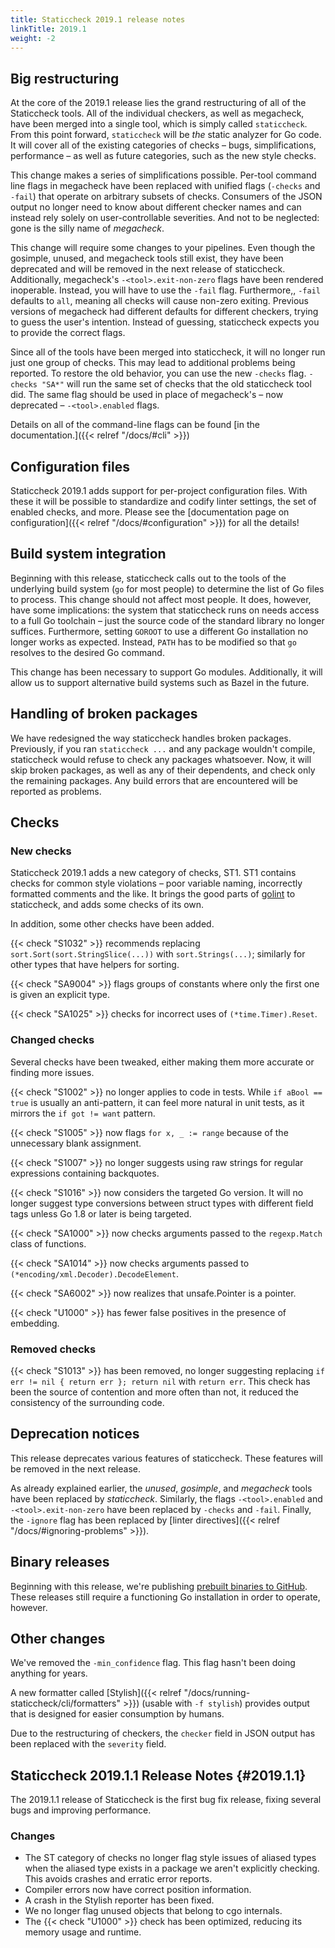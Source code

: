 ```yaml
---
title: Staticcheck 2019.1 release notes
linkTitle: 2019.1
weight: -2
---
```


## Big restructuring

At the core of the 2019.1 release lies the grand restructuring of all of the Staticcheck tools.
All of the individual checkers, as well as megacheck, have been merged into a single tool,
which is simply called `staticcheck`.
From this point forward, `staticcheck` will be _the_ static analyzer for Go code.
It will cover all of the existing categories of checks – bugs, simplifications, performance –
as well as future categories, such as the new style checks.

This change makes a series of simplifications possible.
Per-tool command line flags in megacheck have been replaced with unified flags
(`-checks` and `-fail`)
that operate on arbitrary subsets of checks.
Consumers of the JSON output no longer need to know about different checker names
and can instead rely solely on user-controllable severities.
And not to be neglected: gone is the silly name of _megacheck_.

This change will require some changes to your pipelines.
Even though the gosimple, unused, and megacheck tools still exist, they have been deprecated
and will be removed in the next release of staticcheck.
Additionally, megacheck's `-<tool>.exit-non-zero` flags have been rendered inoperable.
Instead, you will have to use the `-fail` flag.
Furthermore,, `-fail` defaults to `all`, meaning all checks will cause non-zero exiting.
Previous versions of megacheck had different defaults for different checkers, trying to guess the user's intention.
Instead of guessing, staticcheck expects you to provide the correct flags.

Since all of the tools have been merged into staticcheck, it will no longer run just one group of checks.
This may lead to additional problems being reported.
To restore the old behavior, you can use the new `-checks` flag.
`-checks "SA*"` will run the same set of checks that the old staticcheck tool did.
The same flag should be used in place of megacheck's – now deprecated – `-<tool>.enabled` flags.

Details on all of the command-line flags can be found [in the documentation.]({{< relref "/docs/#cli" >}})

## Configuration files

Staticcheck 2019.1 adds support for per-project configuration files.
With these it will be possible to standardize and codify linter settings, the set of enabled checks, and more.
Please see the [documentation page on configuration]({{< relref "/docs/#configuration" >}}) for all the details!

## Build system integration

Beginning with this release, staticcheck calls out to the tools of the underlying build system
(`go` for most people) to determine the list of Go files to process.
This change should not affect most people.
It does, however, have some implications:
the system that staticcheck runs on needs access to a full Go toolchain –
just the source code of the standard library no longer suffices.
Furthermore, setting `GOROOT` to use a different Go installation no longer works as expected.
Instead, `PATH` has to be modified so that `go` resolves to the desired Go command.

This change has been necessary to support Go modules.
Additionally, it will allow us to support alternative build systems such as Bazel in the future.

## Handling of broken packages

We have redesigned the way staticcheck handles broken packages.
Previously, if you ran `staticcheck ...` and any package wouldn't compile,
staticcheck would refuse to check any packages whatsoever.
Now, it will skip broken packages, as well as any of their dependents, and check only the remaining packages.
Any build errors that are encountered will be reported as problems.

## Checks

### New checks

Staticcheck 2019.1 adds a new category of checks, ST1.
ST1 contains checks for common style violations – poor variable naming, incorrectly formatted comments and the like.
It brings the good parts of [golint](https://github.com/golang/lint) to staticcheck,
and adds some checks of its own.

In addition, some other checks have been added.

{{< check "S1032" >}} recommends replacing `sort.Sort(sort.StringSlice(...))` with `sort.Strings(...)`;
similarly for other types that have helpers for sorting.

{{< check "SA9004" >}} flags groups of constants where only the first one is given an explicit type.

{{< check "SA1025" >}} checks for incorrect uses of `(*time.Timer).Reset`.

### Changed checks

Several checks have been tweaked, either making them more accurate or finding more issues.

{{< check "S1002" >}} no longer applies to code in tests.
While `if aBool == true` is usually an anti-pattern,
it can feel more natural in unit tests,
as it mirrors the `if got != want` pattern.

{{< check "S1005" >}} now flags `for x, _ := range` because of the unnecessary blank assignment.

{{< check "S1007" >}} no longer suggests using raw strings for regular expressions containing backquotes.

{{< check "S1016" >}} now considers the targeted Go version.
It will no longer suggest type conversions between struct types with different field tags
unless Go 1.8 or later is being targeted.

{{< check "SA1000" >}} now checks arguments passed to the `regexp.Match` class of functions.

{{< check "SA1014" >}} now checks arguments passed to `(*encoding/xml.Decoder).DecodeElement`.

{{< check "SA6002" >}} now realizes that unsafe.Pointer is a pointer.

{{< check "U1000" >}} has fewer false positives in the presence of embedding.

### Removed checks

{{< check "S1013" >}} has been removed,
no longer suggesting replacing `if err != nil { return err }; return nil` with `return err`.
This check has been the source of contention and more often than not, it reduced the consistency of the surrounding code.

## Deprecation notices

This release deprecates various features of staticcheck.
These features will be removed in the next release.

As already explained earlier, the _unused_, _gosimple_, and _megacheck_ tools
have been replaced by _staticcheck_.
Similarly, the flags `-<tool>.enabled` and `-<tool>.exit-non-zero`
have been replaced by `-checks` and `-fail`.
Finally, the `-ignore` flag has been replaced
by [linter directives]({{< relref "/docs/#ignoring-problems" >}}).

## Binary releases

Beginning with this release, we're publishing
[prebuilt binaries to GitHub](https://github.com/dominikh/go-tools/releases).
These releases still require a functioning Go installation in order to operate, however.

## Other changes

We've removed the `-min_confidence` flag.
This flag hasn't been doing anything for years.

A new formatter called [Stylish]({{< relref "/docs/running-staticcheck/cli/formatters" >}}) (usable with `-f stylish`)
provides output that is designed for easier consumption by humans.

Due to the restructuring of checkers, the `checker` field in JSON output has been replaced
with the `severity` field.

## Staticcheck 2019.1.1 Release Notes {#2019.1.1}

The 2019.1.1 release of Staticcheck is the first bug fix release, fixing several bugs and improving performance.

### Changes

- The ST category of checks no longer flag style issues of
  aliased types when the aliased type exists in a package
  we aren't explicitly checking. This avoids crashes and
  erratic error reports.
- Compiler errors now have correct position information.
- A crash in the Stylish reporter has been fixed.
- We no longer flag unused objects that belong to cgo internals.
- The {{< check "U1000" >}} check has been optimized, reducing its memory
  usage and runtime.
